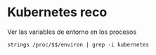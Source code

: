 # Kubernetes reco


Ver las variables de entorno en los procesos

    strings /proc/$$/environ | grep -i kubernetes

